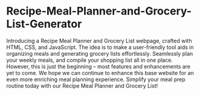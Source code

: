 # Recipe-Meal-Planner-and-Grocery-List-Generator

Introducing a Recipe Meal Planner and Grocery List webpage, crafted with HTML, CSS, and JavaScript. The idea is to make a user-friendly tool aids in organizing meals and generating grocery lists effortlessly. Seamlessly plan your weekly meals, and compile your shopping list all in one place. However, this is just the beginning – most features and enhancements are yet to come.  We hope we can continue to enhance this base website for an even more enriching meal planning experience. Simplify your meal prep routine today with our Recipe Meal Planner and Grocery List!
